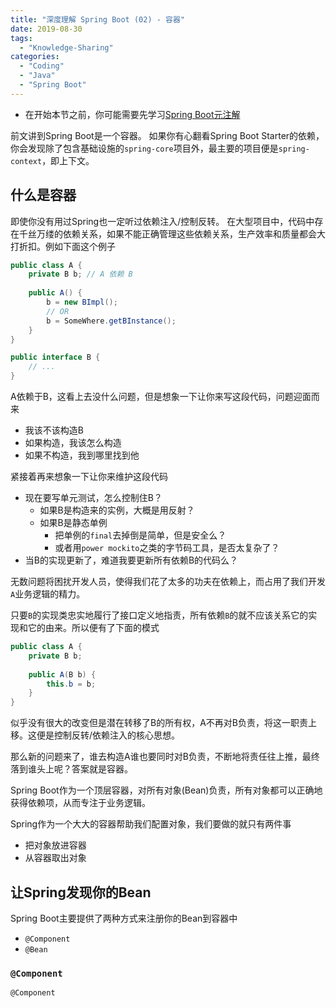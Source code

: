 ```yaml
---
title: "深度理解 Spring Boot (02) - 容器"
date: 2019-08-30
tags: 
  - "Knowledge-Sharing"
categories:
  - "Coding"
  - "Java"
  - "Spring Boot"
---
```


- 在开始本节之前，你可能需要先学习[Spring Boot元注解](2-1.md)

前文讲到Spring Boot是一个容器。
如果你有心翻看Spring Boot Starter的依赖，你会发现除了包含基础设施的`spring-core`项目外，最主要的项目便是`spring-context`，即上下文。

## 什么是容器

即使你没有用过Spring也一定听过依赖注入/控制反转。
在大型项目中，代码中存在千丝万缕的依赖关系，如果不能正确管理这些依赖关系，生产效率和质量都会大打折扣。例如下面这个例子

```java
public class A {
    private B b; // A 依赖 B
    
    public A() {
        b = new BImpl();
        // OR
        b = SomeWhere.getBInstance();
    }
}

public interface B {
    // ...
}
```

A依赖于B，这看上去没什么问题，但是想象一下让你来写这段代码，问题迎面而来

- 我该不该构造B
- 如果构造，我该怎么构造
- 如果不构造，我到哪里找到他

紧接着再来想象一下让你来维护这段代码

- 现在要写单元测试，怎么控制住B？
  - 如果B是构造来的实例，大概是用反射？
  - 如果B是静态单例
    - 把单例的`final`去掉倒是简单，但是安全么？
    - 或者用`power mockito`之类的字节码工具，是否太复杂了？
- 当B的实现更新了，难道我要更新所有依赖B的代码么？

无数问题将困扰开发人员，使得我们花了太多的功夫在依赖上，而占用了我们开发`A`业务逻辑的精力。

只要`B`的实现类忠实地履行了接口定义地指责，所有依赖`B`的就不应该关系它的实现和它的由来。所以便有了下面的模式

```java
public class A {
    private B b;
    
    public A(B b) {
        this.b = b;
    }
}
```

似乎没有很大的改变但是潜在转移了B的所有权，A不再对B负责，将这一职责上移。这便是控制反转/依赖注入的核心思想。

那么新的问题来了，谁去构造A谁也要同时对B负责，不断地将责任往上推，最终落到谁头上呢？答案就是容器。

Spring Boot作为一个顶层容器，对所有对象(Bean)负责，所有对象都可以正确地获得依赖项，从而专注于业务逻辑。

Spring作为一个大大的容器帮助我们配置对象，我们要做的就只有两件事

- 把对象放进容器
- 从容器取出对象

## 让Spring发现你的Bean

Spring Boot主要提供了两种方式来注册你的Bean到容器中

- `@Component`
- `@Bean`

### `@Component`

`@Component`